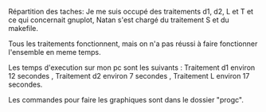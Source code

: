 

Répartition des taches: 
Je me suis occupé des traitements d1, d2, L et T et ce qui concernait gnuplot, Natan s'est chargé du traitement S et du makefile.

Tous les traitements fonctionnent, mais on n'a pas réussi à faire fonctionner l'ensemble en meme temps.

Les temps d'execution sur mon pc sont les suivants : Traitement d1 environ 12 secondes , Traitement d2 environ 7 secondes , Traitement L environ 17 secondes.

Les commandes pour faire les graphiques sont dans le dossier "progc".













